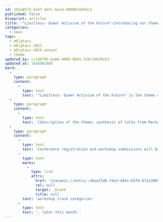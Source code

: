 ```yaml
---
id: 103a8572-9a57-4afc-becd-d990631846c3
published: false
blueprint: articles
title: '"Limitless: Queer Activism of the Future"—Introducing our theme for the 30th annual MBLGTACC; registration and workshop RFPs coming April 4'
categories:
  - news
tags:
  - mblgtacc
  - mblgtacc-2022
  - mblgtacc-30th-annual
  - theme
updated_by: cc1d6f85-bab6-480d-8bd1-226c3d628cb2
updated_at: 1645982405
bard:
  -
    type: paragraph
    content:
      -
        type: text
        text: '"Limitless: Queer Activism of the Future" is the theme of the 30th annual Midwest Bisexual Lesbian Gay Transgender Asexual College Conference, coming to Columbus, Ohio from October 21-23, 2022.'
  -
    type: paragraph
    content:
      -
        type: text
        text: '[description of the theme; synthesis of talks from Marketing and Programming areas]'
  -
    type: paragraph
    content:
      -
        type: text
        text: 'Conference registration and workshop submissions will both open starting on April 4. We look forward to sharing more information, including registration rates and '
      -
        type: text
        marks:
          -
            type: link
            attrs:
              href: 'statamic://entry::d6aaf3d6-fde3-4041-b5f0-67a13005275f'
              rel: null
              target: _blank
              title: null
        text: 'workshop track categories'
      -
        type: text
        text: ', later this month.'
---
```

